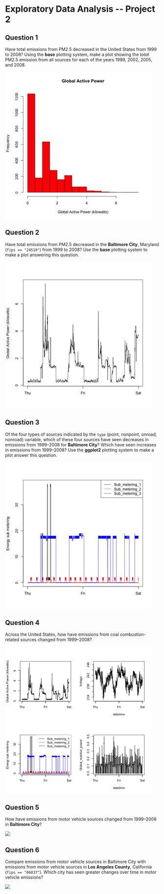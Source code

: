 # Exploratory Data Analysis -- Project 2

## Question 1

Have total emissions from PM2.5 decreased in the United States from
1999 to 2008? Using the **base** plotting system, make a plot showing the
*total* PM2.5 emission from all sources for each of the years 1999,
2002, 2005, and 2008.

![](./plot1.png)

## Question 2

Have total emissions from PM2.5 decreased in the **Baltimore City**,
Maryland (`fips == "24510"`) from 1999 to 2008? Use the **base** plotting
system to make a plot answering this question.

![](./plot2.png)

## Question 3

Of the four types of sources indicated by the `type` (point, nonpoint,
onroad, nonroad) variable, which of these four sources have seen
decreases in emissions from 1999–2008 for **Baltimore City**?  Which have
seen increases in emissions from 1999–2008? Use the **ggplot2** plotting
system to make a plot answer this question.

![](./plot3.png)

## Question 4

Across the United States, how have emissions from coal
combustion-related sources changed from 1999–2008?

![](./plot4.png)

## Question 5

How have emissions from motor vehicle sources changed from 1999–2008
in **Baltimore City**?

![](./plot5.png)

## Question 6

Compare emissions from motor vehicle sources in Baltimore City with
emissions from motor vehicle sources in **Los Angeles County**, California
(`fips == "06037"`). Which city has seen greater changes over time in
motor vehicle emissions?

![](./plot6.png)
